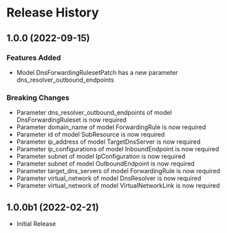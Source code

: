# Release History

## 1.0.0 (2022-09-15)

### Features Added

  - Model DnsForwardingRulesetPatch has a new parameter dns_resolver_outbound_endpoints

### Breaking Changes

  - Parameter dns_resolver_outbound_endpoints of model DnsForwardingRuleset is now required
  - Parameter domain_name of model ForwardingRule is now required
  - Parameter id of model SubResource is now required
  - Parameter ip_address of model TargetDnsServer is now required
  - Parameter ip_configurations of model InboundEndpoint is now required
  - Parameter subnet of model IpConfiguration is now required
  - Parameter subnet of model OutboundEndpoint is now required
  - Parameter target_dns_servers of model ForwardingRule is now required
  - Parameter virtual_network of model DnsResolver is now required
  - Parameter virtual_network of model VirtualNetworkLink is now required

## 1.0.0b1 (2022-02-21)

* Initial Release